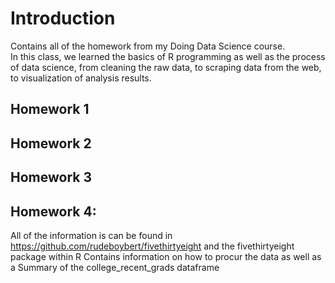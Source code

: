 # Introduction
Contains all of the homework from my Doing Data Science course.  
In this class, we learned the basics of R programming as well as the process of data science, from cleaning the raw data, to scraping data from the web, to visualization of analysis results. 

## Homework 1

## Homework 2  

## Homework 3  
 
## Homework 4:
All of the information is can be found in https://github.com/rudeboybert/fivethirtyeight and the fivethirtyeight package within R
Contains information on how to procur the data as well as a Summary of the college_recent_grads dataframe

